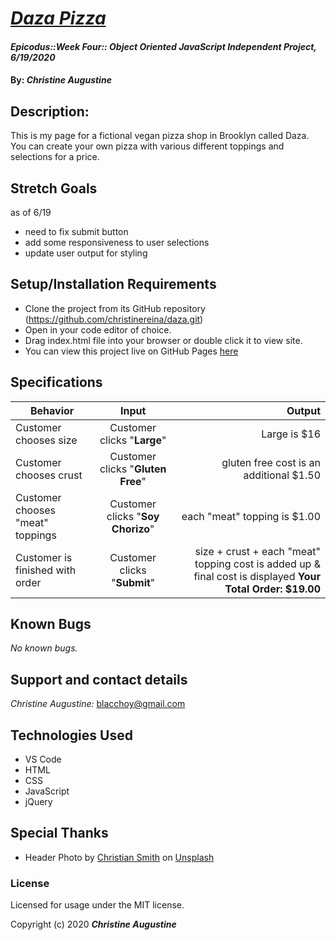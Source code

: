 # _[Daza Pizza](https://christinereina.github.io/daza/)_

#### _Epicodus::Week Four:: Object Oriented JavaScript Independent Project, 6/19/2020_

#### By: _**Christine Augustine**_

## Description:

This is my page for a fictional vegan pizza shop in Brooklyn called Daza. You can create your own pizza with various different toppings and selections for a price. 

## Stretch Goals

as of 6/19
* need to fix submit button
* add some responsiveness to user selections
* update user output for styling

## Setup/Installation Requirements

* Clone the project from its GitHub repository (https://github.com/christinereina/daza.git)
* Open in your code editor of choice.
* Drag index.html file into your browser or double click it to view site.
* You can view this project live on GitHub Pages [here](https://christinereina.github.io/daza/)

## Specifications

| Behavior       | Input         | Output  |
| ------------- |:-------------:| -----:|
| Customer chooses size | Customer clicks "**Large**" | Large is $16|
| Customer chooses crust | Customer clicks "**Gluten Free**" | gluten free cost is an additional $1.50|
| Customer chooses "meat" toppings | Customer clicks "**Soy Chorizo**" | each  "meat" topping is $1.00|
| Customer is finished with order| Customer clicks "**Submit**" | size + crust + each "meat" topping cost is added up & final cost is displayed **Your Total Order: $19.00**|


## Known Bugs

_No known bugs._

## Support and contact details

_Christine Augustine:_
blacchoy@gmail.com

## Technologies Used

* VS Code
* HTML
* CSS
* JavaScript
* jQuery 

## Special Thanks
* <span>Header Photo by <a href="https://unsplash.com/@createdbychris?utm_source=unsplash&amp;utm_medium=referral&amp;utm_content=creditCopyText">Christian Smith</a> on <a href="/s/photos/black-nyc-people?utm_source=unsplash&amp;utm_medium=referral&amp;utm_content=creditCopyText">Unsplash</a></span>

### License

Licensed for usage under the MIT license.

Copyright (c) 2020 **_Christine Augustine_**

